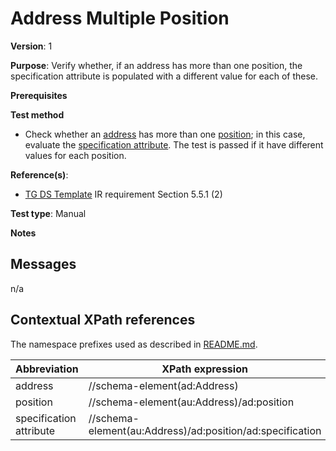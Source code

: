 # Address Multiple Position

**Version**: 1

**Purpose**: Verify whether, if an address has more than one position, the specification attribute is populated with a different value for each of these.

**Prerequisites**

**Test method**

* Check whether an [address](#address) has more than one [position](#position); in this case, evaluate the [specification attribute](#specification). The test is passed if it have different values for each position.

  
**Reference(s)**: 

* [TG DS Template](http://inspire.ec.europa.eu/id/ats/data-ad/3.2/ad-as/README#ref_TG_DS_tmpl) IR requirement Section 5.5.1 (2)

**Test type**: Manual

**Notes**

## Messages

n/a

## Contextual XPath references

The namespace prefixes used as described in [README.md](http://inspire.ec.europa.eu/id/ats/data-ad/3.1/ad-as/README#namespaces).

Abbreviation                                               |  XPath expression
---------------------------------------------------------- | -------------------------------------------------------------------------
address <a name="address"></a>   | //schema-element(ad:Address)
position <a name="position"></a>   | //schema-element(au:Address)/ad:position
specification attribute <a name="specification"></a>  | //schema-element(au:Address)/ad:position/ad:specification
